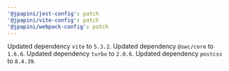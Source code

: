 ```yaml
---
'@jpapini/jest-config': patch
'@jpapini/vite-config': patch
'@jpapini/webpack-config': patch
---
```


Updated dependency `vite` to `5.3.2`.
Updated dependency `@swc/core` to `1.6.6`.
Updated dependency `turbo` to `2.0.6`.
Updated dependency `postcss` to `8.4.39`.
